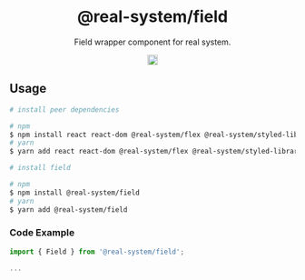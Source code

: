 <h1 align="center">@real-system/field</h1>
<p align="center">Field wrapper component for real system.</p>
<p align="center">
<a href="https://www.npmjs.com/package/@real-system/field"><img src="https://badgen.net/npm/v/@real-system/field?label=&icon=npm&color=blue" alt="npm version" height="18"/></a>
</p>

## Usage

```bash
# install peer dependencies

# npm
$ npm install react react-dom @real-system/flex @real-system/styled-library @real-system/typography
# yarn
$ yarn add react react-dom @real-system/flex @real-system/styled-library @real-system/typography

# install field

# npm
$ npm install @real-system/field
# yarn
$ yarn add @real-system/field
```

### Code Example

```typescript
import { Field } from '@real-system/field';

...

```

